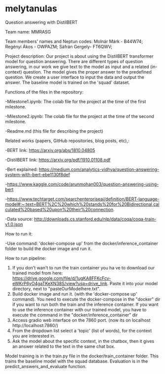 # melytanulas
Question answering with DistilBERT


Team name: MMRASG 


Team members' names and Neptun codes: 
Molnár Márk - B44W74;
Regényi Ákos - OWPAZM;
Sáfrán Gergely- FT6QWV; 


Project description:
Our project is about using the DistilBERT transformer model for question answering. There are different types of question answering, in our work we give text to the model as input and a related (in-context) question. The model gives the proper answer to the predefined question. We create a user interface to input the data and output the answer. The baseline model is trained on the 'squad' dataset.



Functions of the files in the repository:

-Milestone1.ipynb: The colab file for the project at the time of the first milestone.

-Milestone2.ipynb: The colab file for the project at the time of the second milestone.

-Readme.md (this file for describing the project)


Related works (papers, GitHub repositories, blog posts, etc),:

-BERT link: https://arxiv.org/abs/1810.04805

-DistilBERT link: https://arxiv.org/pdf/1910.01108.pdf

-Bert explained: https://medium.com/analytics-vidhya/question-answering-system-with-bert-ebe1130f8def

-https://www.kaggle.com/code/arunmohan003/question-answering-using-bert

-https://www.techtarget.com/searchenterpriseai/definition/BERT-language-model#:~:text=BERT%2C%20which%20stands%20for%20Bidirectional,calculated%20based%20upon%20their%20connection.

-Data source: http://downloads.cs.stanford.edu/nlp/data/coqa/coqa-train-v1.0.json


How to run it:

-Use command:
'docker-compose up'
from the docker/inference_container folder to build the docker image and run it.


How to run pipeline:
1. If you don't wan't to run the train container you ha ve to download our trained model from here: https://drive.google.com/file/d/1ugKA8FFKcFcv-eWKrP6yO4gaTKeXN38S/view?usp=drive_link. Paste it into your model directory, next to "pasteOurModelhere.txt".
2. Build docker image and run it. (with the 'docker-compose up' command). You need to execute the docker-compose in the "docker" dir if you want to run both the train and the inference container. If you want to use the inference container with our trained model, you have to execute the command in the "docker/inference_container" dir
3. Access gradio web interface on the 7860 port. (now its on localhost http://localhost:7860/) 
4. From the dropdown list select a 'topic' (list of words), for the context you are interested in.
5. Ask the model about the specific context, in the chatbox, then it gives an answer related to the text in the same chat box.

Model training is in the train.py file in the docker/train_container folder. This trains the baseline model with the squad database. 
Evaluation is in the predict_answers_and_evaluate function.

